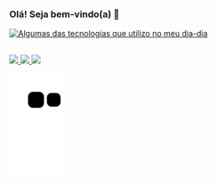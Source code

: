 ### Olá! Seja bem-vindo(a) 👋



[![Algumas das tecnologias que utilizo no meu dia-dia](https://skillicons.dev/icons?i=mysql,spring,nodejs,docker,py,git,html,css,js)](https://skillicons.dev)


##

<div>
<a href="mailto: rickdev.contato@gmail.com" target="_blank"><img src="https://img.shields.io/badge/Gmail-D14836?style=for-the-badge&logo=gmail&logoColor=white">
<a href="https://www.instagram.com/rick.stt/" target="_blank"><img src="https://img.shields.io/badge/Instagram-E4405F?style=for-the-badge&logo=instagram&logoColor=white">
<a href="https://www.linkedin.com/in/rickstt" target="_blank"><img src="https://img.shields.io/badge/LinkedIn-0077B5?style=for-the-badge&logo=linkedin&logoColor=white">


</div>

  
![Snake animation](https://github.com/rickstt/rickstt/blob/output/github-contribution-grid-snake.svg)
